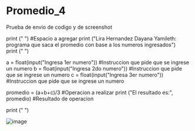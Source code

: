 # Promedio_4
Prueba de envio de codigo y de screenshot

print (" ")  #Espacio a agregar
print ("Lira Hernandez Dayana Yamileth: programa que saca el promedio con base a los numeros ingresados")  
print (" ")

a = float(input("Ingresa 1er numero"))   #Instruccion que pide que se ingrese un numero
b = float(input("Ingresa 2do numero"))   #Instruccion que pide que se ingrese un numero
c = float(input("Ingresa 3er numero"))   #Instruccion que pide que se ingrese un numero

promedio = (a+b+c)/3  #Operacion a realizar
print ("El resultado es:", promedio)  #Resultado de operacion 

print (" ")

![image](https://github.com/user-attachments/assets/b9b715d5-389b-4855-9b0e-2c589344c6ed)
